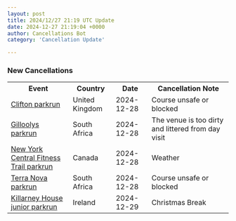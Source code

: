 ```yaml
---
layout: post
title: 2024/12/27 21:19 UTC Update
date: 2024-12-27 21:19:04 +0000
author: Cancellations Bot
category: 'Cancellation Update'

---
```


<h3>New Cancellations</h3>
<div class='hscrollable'>
<table style='width: 100%'>
    <tr>
        <th>Event</th>
        <th>Country</th>
        <th>Date</th>
        <th>Cancellation Note</th>
    </tr>
    <tr>
        <td><a href="https://www.parkrun.org.uk/clifton">Clifton parkrun</a></td>
        <td>United Kingdom</td>
        <td>2024-12-28</td>
        <td>Course unsafe or blocked</td>
    </tr>
    <tr>
        <td><a href="https://www.parkrun.co.za/gilloolys">Gilloolys parkrun</a></td>
        <td>South Africa</td>
        <td>2024-12-28</td>
        <td>The venue is too dirty and littered from day visit</td>
    </tr>
    <tr>
        <td><a href="https://www.parkrun.ca/newyorkcentralfitnesstrail">New York Central Fitness Trail parkrun</a></td>
        <td>Canada</td>
        <td>2024-12-28</td>
        <td>Weather</td>
    </tr>
    <tr>
        <td><a href="https://www.parkrun.co.za/terranova">Terra Nova parkrun</a></td>
        <td>South Africa</td>
        <td>2024-12-28</td>
        <td>Course unsafe or blocked</td>
    </tr>
    <tr>
        <td><a href="https://www.parkrun.ie/killarneyhouse-juniors">Killarney House junior parkrun</a></td>
        <td>Ireland</td>
        <td>2024-12-29</td>
        <td>Christmas Break</td>
    </tr>
</table>
</div>
